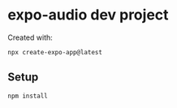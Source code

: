 # expo-audio dev project

Created with:

```shell
npx create-expo-app@latest
```

## Setup

```shell
npm install
```